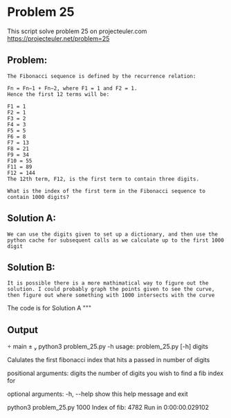 # Problem 25
This script solve problem 25 on projecteuler.com
https://projecteuler.net/problem=25

## Problem:
    The Fibonacci sequence is defined by the recurrence relation:

    Fn = Fn−1 + Fn−2, where F1 = 1 and F2 = 1.
    Hence the first 12 terms will be:

    F1 = 1
    F2 = 1
    F3 = 2
    F4 = 3
    F5 = 5
    F6 = 8
    F7 = 13
    F8 = 21
    F9 = 34
    F10 = 55
    F11 = 89
    F12 = 144
    The 12th term, F12, is the first term to contain three digits.

    What is the index of the first term in the Fibonacci sequence to contain 1000 digits?

## Solution A:
    We can use the digits given to set up a dictionary, and then use the python cache for subsequent calls as we calculate up to the first 1000 digit
## Solution B:
    It is possible there is a more mathimatical way to figure out the solution. I could probably graph the points given to see the curve, then figure out where something with 1000 intersects with the curve

The code is for Solution A
"""
## Output
   main ±  python3 problem_25.py -h
  usage: problem_25.py [-h] digits

  Calulates the first fibonacci index that hits a passed in number of digits

  positional arguments:
    digits      the number of digits you wish to find a fib index for

  optional arguments:
  -h, --help  show this help message and exit

  python3 problem_25.py 1000
  Index of fib:  4782
  Run in 0:00:00.029102
